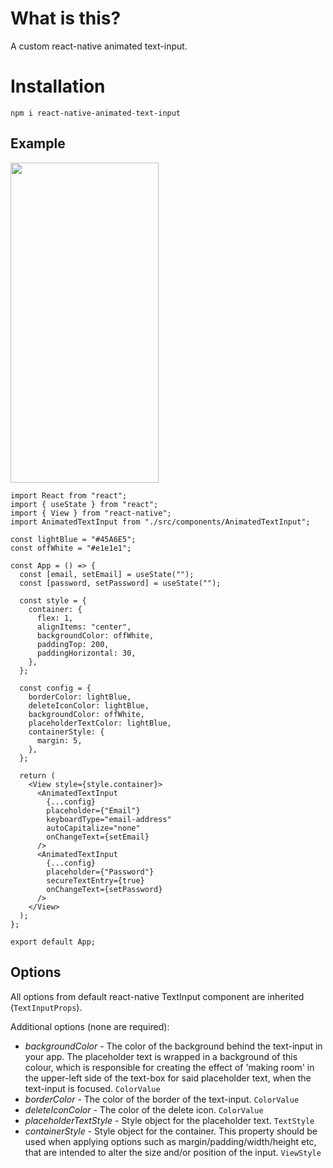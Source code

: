 # What is this?

A custom react-native animated text-input.

# Installation

`npm i react-native-animated-text-input`

## Example

<img src="example.gif" width="237" height="512"/>

```
import React from "react";
import { useState } from "react";
import { View } from "react-native";
import AnimatedTextInput from "./src/components/AnimatedTextInput";

const lightBlue = "#45A6E5";
const offWhite = "#e1e1e1";

const App = () => {
  const [email, setEmail] = useState("");
  const [password, setPassword] = useState("");

  const style = {
    container: {
      flex: 1,
      alignItems: "center",
      backgroundColor: offWhite,
      paddingTop: 200,
      paddingHorizontal: 30,
    },
  };

  const config = {
    borderColor: lightBlue,
    deleteIconColor: lightBlue,
    backgroundColor: offWhite,
    placeholderTextColor: lightBlue,
    containerStyle: {
      margin: 5,
    },
  };

  return (
    <View style={style.container}>
      <AnimatedTextInput
        {...config}
        placeholder={"Email"}
        keyboardType="email-address"
        autoCapitalize="none"
        onChangeText={setEmail}
      />
      <AnimatedTextInput
        {...config}
        placeholder={"Password"}
        secureTextEntry={true}
        onChangeText={setPassword}
      />
    </View>
  );
};

export default App;

```

## Options

All options from default react-native TextInput component are inherited (`TextInputProps`).

Additional options (none are required):

- _backgroundColor_ - The color of the background behind the text-input in your app. The placeholder text is wrapped in a background of this colour, which is responsible for creating the effect of 'making room' in the upper-left side of the text-box for said placeholder text, when the text-input is focused. `ColorValue`
- _borderColor_ - The color of the border of the text-input. `ColorValue`
- _deleteIconColor_ - The color of the delete icon. `ColorValue`
- _placeholderTextStyle_ - Style object for the placeholder text. `TextStyle`
- _containerStyle_ - Style object for the container. This property should be used when applying options such as margin/padding/width/height etc, that are intended to alter the size and/or position of the input. `ViewStyle`
